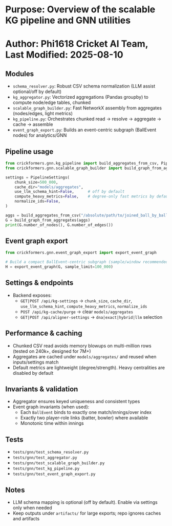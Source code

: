 # Purpose: Overview of the scalable KG pipeline and GNN utilities
# Author: Phi1618 Cricket AI Team, Last Modified: 2025-08-10

## Modules
- `schema_resolver.py`: Robust CSV schema normalization (LLM assist optional/off by default)
- `kg_aggregator.py`: Vectorized aggregations (Pandas groupby) to compute node/edge tables, chunked
- `scalable_graph_builder.py`: Fast NetworkX assembly from aggregates (nodes/edges, light metrics)
- `kg_pipeline.py`: Orchestrates chunked read → resolve → aggregate → cache → assemble
- `event_graph_export.py`: Builds an event-centric subgraph (BallEvent nodes) for analytics/GNN

## Pipeline usage
```python
from crickformers.gnn.kg_pipeline import build_aggregates_from_csv, PipelineSettings
from crickformers.gnn.scalable_graph_builder import build_graph_from_aggregates

settings = PipelineSettings(
    chunk_size=500_000,
    cache_dir="models/aggregates",
    use_llm_schema_hint=False,      # off by default
    compute_heavy_metrics=False,    # degree-only fast metrics by default
    normalize_ids=False,
)

aggs = build_aggregates_from_csv("/absolute/path/to/joined_ball_by_ball_data.csv", settings)
G = build_graph_from_aggregates(aggs)
print(G.number_of_nodes(), G.number_of_edges())
```

## Event graph export
```python
from crickformers.gnn.event_graph_export import export_event_graph

# Build a compact BallEvent-centric subgraph (sample/window recommended)
H = export_event_graph(G, sample_limit=100_000)
```

## Settings & endpoints
- Backend exposes:
  - `GET|POST /api/kg-settings` → `chunk_size`, `cache_dir`, `use_llm_schema_hint`, `compute_heavy_metrics`, `normalize_ids`
  - `POST /api/kg-cache/purge` → clear `models/aggregates`
  - `GET|POST /api/aligner-settings` → `dna|exact|hybrid|llm` selection

## Performance & caching
- Chunked CSV read avoids memory blowups on multi-million rows (tested on 240k+, designed for 7M+)
- Aggregates are cached under `models/aggregates/` and reused when inputs/settings match
- Default metrics are lightweight (degree/strength). Heavy centralities are disabled by default

## Invariants & validation
- Aggregator ensures keyed uniqueness and consistent types
- Event graph invariants (when used):
  - Each `BallEvent` binds to exactly one match/innings/over index
  - Exactly two player-role links (batter, bowler) where available
  - Monotonic time within innings

## Tests
- `tests/gnn/test_schema_resolver.py`
- `tests/gnn/test_aggregator.py`
- `tests/gnn/test_scalable_graph_builder.py`
- `tests/gnn/test_kg_pipeline.py`
- `tests/gnn/test_event_graph_export.py`

## Notes
- LLM schema mapping is optional (off by default). Enable via settings only when needed
- Keep outputs under `artifacts/` for large exports; repo ignores caches and artifacts
